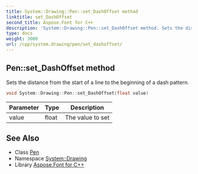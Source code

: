 ```yaml
---
title: System::Drawing::Pen::set_DashOffset method
linktitle: set_DashOffset
second_title: Aspose.Font for C++
description: 'System::Drawing::Pen::set_DashOffset method. Sets the distance from the start of a line to the beginning of a dash pattern in C++.'
type: docs
weight: 3000
url: /cpp/system.drawing/pen/set_dashoffset/
---
```

## Pen::set_DashOffset method


Sets the distance from the start of a line to the beginning of a dash pattern.

```cpp
void System::Drawing::Pen::set_DashOffset(float value)
```


| Parameter | Type | Description |
| --- | --- | --- |
| value | float | The value to set |

## See Also

* Class [Pen](../)
* Namespace [System::Drawing](../../)
* Library [Aspose.Font for C++](../../../)
